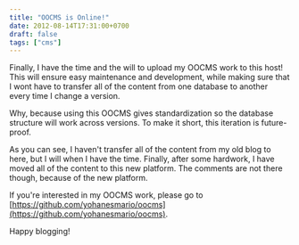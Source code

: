 ```yaml
---
title: "OOCMS is Online!"
date: 2012-08-14T17:31:00+0700
draft: false
tags: ["cms"]
---
```


Finally, I have the time and the will to upload my OOCMS work to this host! This will ensure easy maintenance and development, while making sure that I wont have to transfer all of the content from one database to another every time I change a version.

Why, because using this OOCMS gives standardization so the database structure will work across versions. To make it short, this iteration is future-proof.

As you can see, I haven't transfer all of the content from my old blog to here, but I will when I have the time. Finally, after some hardwork, I have moved all of the content to this new platform. The comments are not there though, because of the new platform.

If you're interested in my OOCMS work, please go to [https://github.com/yohanesmario/oocms](https://github.com/yohanesmario/oocms).

Happy blogging!